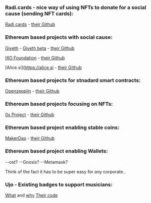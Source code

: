 ### Radi.cards - nice way of using NFTs to donate for a social cause (sending NFT cards):

[Radi cards](https://radi.cards) - [their Github](https://github.com/RadiCards/radi.cards)

### Ethereum based projects with social cause:

[Giveth](https://giveth.io) - [Giveth beta](https://beta.giveth.io/) - [their Github](https://github.com/Giveth)

[IXO Foundation](http://ixo.foundation/) - [their Github](https://github.com/ixofoundation/)

[Alice.si](https://alice.si - [their Github](https://github.com/alice-si)

### Ethereum based projects for stnadard smart contracts:

[Openzepplin](https://openzeppelin.org/) - [their Github](https://github.com/OpenZeppelin/)

### Ethereum based projects focusing on NFTs:

[0x Project](http://0x.org) - [their Github](https://github.com/0xProject/) 

### Ethereum based project enabling stable coins:

[MakerDao](https://makerdao.com) - [their Github](https://github.com/makerdao)

### Ethereum based project enabling Wallets:

--ost?
--Gnosis?
--Metamask?

Think of the fact it has to be super easy for any corporate..

### Ujo - Existing badges to support musicians:
[What](https://blog.ujomusic.com/the-ego-badge-a54b53561abf) and [why](https://blog.ujomusic.com/supporting-musicians-introducing-digital-collectible-patronage-badges-72758d20734d)
[Their code](https://github.com/UjoTeam/contracts-badges)

